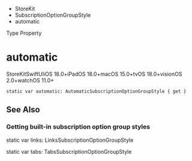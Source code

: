 

- StoreKit
- SubscriptionOptionGroupStyle
-  automatic 

Type Property

# automatic

StoreKitSwiftUIiOS 18.0+iPadOS 18.0+macOS 15.0+tvOS 18.0+visionOS 2.0+watchOS 11.0+

``` source
static var automatic: AutomaticSubscriptionOptionGroupStyle { get }
```

## See Also

### Getting built-in subscription option group styles

static var links: LinksSubscriptionOptionGroupStyle

static var tabs: TabsSubscriptionOptionGroupStyle


